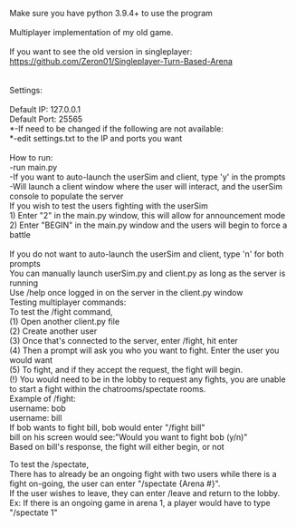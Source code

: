 Make sure you have python 3.9.4+ to use the program <br />
<br />
Multiplayer implementation of my old game.<br />
<br />
If you want to see the old version in singleplayer: https://github.com/Zeron01/Singleplayer-Turn-Based-Arena<br />
<br />
<br />
Settings:<br />
<br />
    Default IP: 127.0.0.1<br />
    Default Port: 25565<br />
  *-If need to be changed if the following are not available:<br />
  *-edit settings.txt to the IP and ports you want<br />
<br />
How to run:<br />
  -run main.py<br />
  -If you want to auto-launch the userSim and client, type 'y' in the prompts<br />
    -Will launch a client window where the user will interact, and the userSim console to populate the server<br />
    If you wish to test the users fighting with the userSim<br />
      1) Enter "2" in the main.py window, this will allow for announcement mode<br />
      2) Enter "BEGIN" in the main.py window and the users will begin to force a battle<br />
<br />
  If you do not want to auto-launch the userSim and client, type 'n' for both prompts<br />
    You can manually launch userSim.py and client.py as long as the server is running<br />
  Use /help once logged in on the server in the client.py window<br />
Testing multiplayer commands:<br />
  To test the /fight command, <br />
    (1) Open another client.py file<br /> 
    (2) Create another user<br />
    (3) Once that's connected to the server, enter /fight, hit enter<br />
    (4) Then a prompt will ask you who you want to fight. Enter the user you would want<br />
    (5) To fight, and if they accept the request, the fight will begin.<br /> 
    (!) You would need to be in the lobby to request any fights, you are unable to start a fight within the chatrooms/spectate rooms. <br />
Example of /fight:<br />
username: bob<br />
username: bill<br />
      If bob wants to fight bill, bob would enter "/fight bill" <br />
      bill on his screen would see:"Would you want to fight bob (y/n)"<br />
      Based on bill's response, the fight will either begin, or not<br />
    
  To test the /spectate,<br />
    There has to already be an ongoing fight with two users while there is a fight on-going, the user can enter "/spectate {Arena #}". <br />
    If the user wishes to leave, they can enter /leave and return to the lobby.<br />
    Ex: If there is an ongoing game in arena 1, a player would have to type "/spectate 1"<br />
